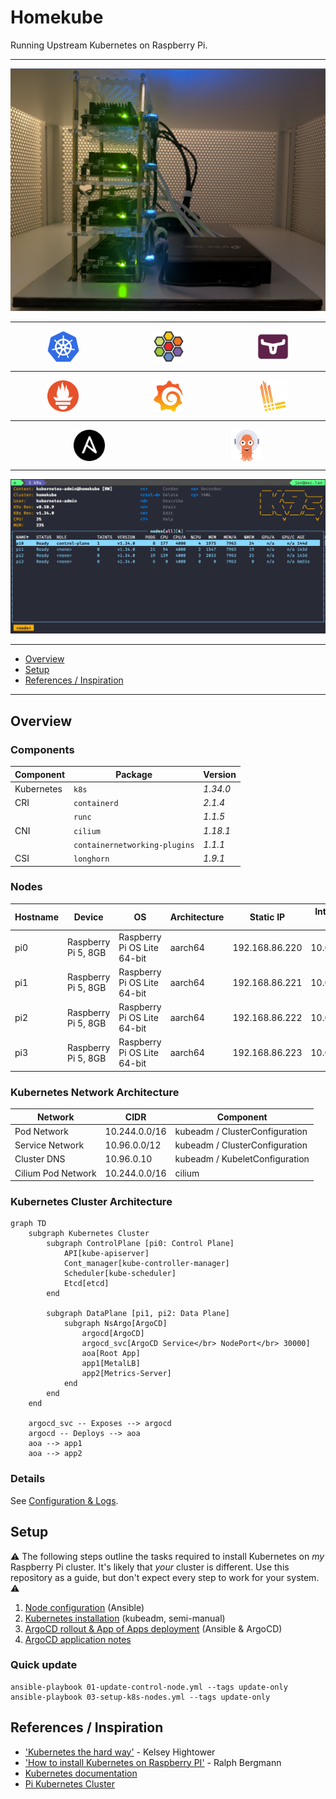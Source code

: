 # Homekube

Running Upstream Kubernetes on Raspberry Pi.

---

![Homekube](./doc/images/homekube2.png)

---

<div style="display: flex; justify-content: space-around;">
  <img src="./doc/images/logo-kubernetes.svg.png" alt="kubernetes" style="height: 50px;">
  <img src="./doc/images/logo-cilium.png" alt="cilium" style="height: 50px;">
  <img src="./doc/images/logo-longhorn.png" alt="longhorn" style="height: 50px;">
</div>

---

<div style="display: flex; justify-content: space-around;">
  <img src="./doc/images/logo-prometheus.png" alt="prometheus" style="height: 50px;">
  <img src="./doc/images/logo-grafana.png" alt="grafana" style="height: 50px;">
  <img src="./doc/images/logo-loki.png" alt="loki" style="height: 50px;">
</div>

---
<div style="display: flex; justify-content: space-around;">
  <img src="./doc/images/logo-ansible.png" alt="ansible" style="height: 50px;">
  <img src="./doc/images/logo-argocd.png" alt="argocd" style="height: 50px;">
</div>

---

![Homekube](./doc/images/k9s.png)

---

<!-- TOC -->
* [Overview](#overview)
* [Setup](#setup)
* [References / Inspiration](#references--inspiration)
<!-- /TOC -->

---

## Overview

### Components

| Component | Package | Version |
|-|-|-|
| Kubernetes | `k8s` | _1.34.0_ |
| CRI | `containerd` | _2.1.4_ |
| | `runc` | _1.1.5_ |
| CNI | `cilium` | _1.18.1_ |
| | `containernetworking-plugins` | _1.1.1_ |
| CSI | `longhorn` | _1.9.1_ |

### Nodes

| Hostname | Device | OS | Architecture | Static IP | Internal IP |
|-|-|-|-|-|-|
| pi0 | Raspberry Pi 5, 8GB | Raspberry Pi OS Lite 64-bit | aarch64 | 192.168.86.220 | 10.0.0.20 |
| pi1 | Raspberry Pi 5, 8GB | Raspberry Pi OS Lite 64-bit | aarch64 | 192.168.86.221 | 10.0.0.21 |
| pi2 | Raspberry Pi 5, 8GB | Raspberry Pi OS Lite 64-bit | aarch64 | 192.168.86.222 | 10.0.0.22 |
| pi3 | Raspberry Pi 5, 8GB | Raspberry Pi OS Lite 64-bit | aarch64 | 192.168.86.223 | 10.0.0.23 |

### Kubernetes Network Architecture

| Network | CIDR | Component |
|-|-|-|
| Pod Network | 10.244.0.0/16 | kubeadm / ClusterConfiguration |
| Service Network | 10.96.0.0/12 | kubeadm / ClusterConfiguration |
| Cluster DNS | 10.96.0.10 | kubeadm / KubeletConfiguration |
| Cilium Pod Network | 10.244.0.0/16 | cilium |

### Kubernetes Cluster Architecture

```mermaid
graph TD
    subgraph Kubernetes Cluster
        subgraph ControlPlane [pi0: Control Plane]
            API[kube-apiserver]
            Cont_manager[kube-controller-manager]
            Scheduler[kube-scheduler]
            Etcd[etcd]
        end
        
        subgraph DataPlane [pi1, pi2: Data Plane]
            subgraph NsArgo[ArgoCD]
                argocd[ArgoCD]
                argocd_svc[ArgoCD Service</br> NodePort</br> 30000]
                aoa[Root App]
                app1[MetalLB]
                app2[Metrics-Server]
            end
        end
    end

    argocd_svc -- Exposes --> argocd
    argocd -- Deploys --> aoa
    aoa --> app1
    aoa --> app2

```

### Details

See [Configuration & Logs](./doc/01_conf_logs.md).

## Setup

⚠️ The following steps outline the tasks required to install Kubernetes on _my_ Raspberry Pi cluster. It's likely that _your_ cluster is  different. Use this repository as a guide, but don't expect every step to work for your system. ⚠️

1. [Node configuration](./doc/02_01_node-configuration.md) (Ansible)
2. [Kubernetes installation](./doc/02_02_kube_installation.md) (kubeadm, semi-manual)
3. [ArgoCD rollout & App of Apps deployment](./doc/02_03_argo_rollout.md) (Ansible & ArgoCD)
4. [ArgoCD application notes](https://github.com/jangroth/homekube-apps)

### Quick update

```shell
ansible-playbook 01-update-control-node.yml --tags update-only
ansible-playbook 03-setup-k8s-nodes.yml --tags update-only
```

## References / Inspiration

* ['Kubernetes the hard way'](https://github.com/kelseyhightower/kubernetes-the-hard-way/tree/master) - Kelsey Hightower
* ['How to install Kubernetes on Raspberry PI'](https://medium.com/karlmax-berlin/how-to-install-kubernetes-on-raspberry-pi-53b4ce300b58) - Ralph Bergmann
* [Kubernetes documentation](https://kubernetes.io/docs/setup/production-environment/)
* [Pi Kubernetes Cluster](https://picluster.ricsanfre.com/docs/home/)
